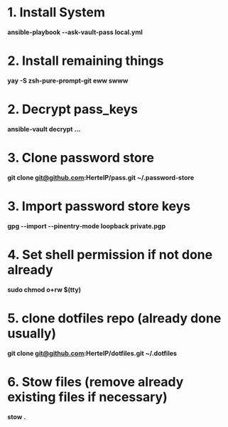 # 1. Install System
**ansible-playbook --ask-vault-pass local.yml**

# 2. Install remaining things
**yay -S zsh-pure-prompt-git eww swww**

# 2. Decrypt pass_keys
**ansible-vault decrypt ...**

# 3. Clone password store
**git clone git@github.com:HertelP/pass.git ~/.password-store**

# 3. Import password store keys
**gpg --import --pinentry-mode loopback private.pgp**

# 4. Set shell permission if not done already
**sudo chmod o+rw $(tty)**



# 5. clone dotfiles repo (already done usually)
**git clone git@github.com:HertelP/dotfiles.git ~/.dotfiles**

# 6. Stow files (remove already existing files if necessary)
**stow .**
